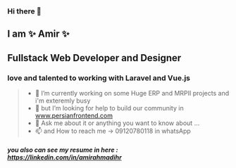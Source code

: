 ### Hi there 👋
## I am ✨ Amir ✨

## Fullstack Web Developer and Designer 
### love and talented to working with Laravel and Vue.js


> - 🔭 I’m currently working on some Huge ERP and MRPII projects and i'm exteremly busy
> - 🤔 but I’m looking for help to build our community in www.persianfrontend.com
> - 💬 Ask me about it or anything you want to know about ...
> - 📫 and How to reach me -> 09120780118 in whatsApp


##### you also can see my resume in here : https://linkedin.com/in/amirahmadihr

